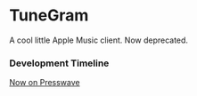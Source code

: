 # TuneGram
A cool little Apple Music client. Now deprecated.
### Development Timeline
<a href="https://presswave.org">Now on Presswave</a>
